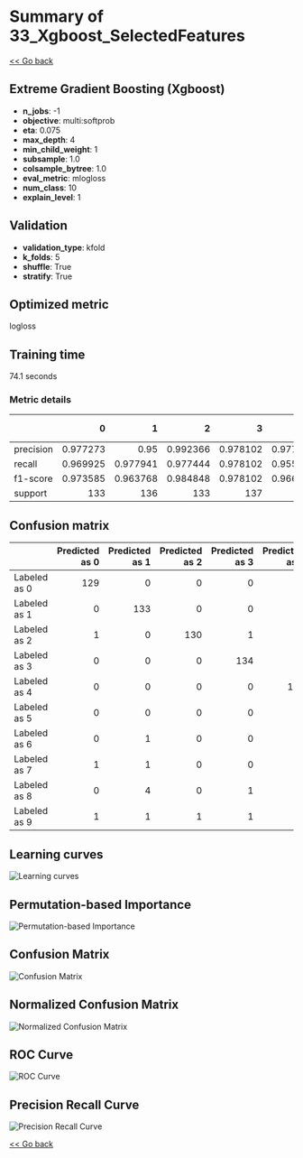 # Summary of 33_Xgboost_SelectedFeatures

[<< Go back](../README.md)


## Extreme Gradient Boosting (Xgboost)
- **n_jobs**: -1
- **objective**: multi:softprob
- **eta**: 0.075
- **max_depth**: 4
- **min_child_weight**: 1
- **subsample**: 1.0
- **colsample_bytree**: 1.0
- **eval_metric**: mlogloss
- **num_class**: 10
- **explain_level**: 1

## Validation
 - **validation_type**: kfold
 - **k_folds**: 5
 - **shuffle**: True
 - **stratify**: True

## Optimized metric
logloss

## Training time

74.1 seconds

### Metric details
|           |          0 |          1 |          2 |          3 |          4 |          5 |          6 |          7 |          8 |          9 |   accuracy |   macro avg |   weighted avg |   logloss |
|:----------|-----------:|-----------:|-----------:|-----------:|-----------:|-----------:|-----------:|-----------:|-----------:|-----------:|-----------:|------------:|---------------:|----------:|
| precision |   0.977273 |   0.95     |   0.992366 |   0.978102 |   0.977444 |   0.956522 |   0.963768 |   0.97037  |   0.945736 |   0.925373 |   0.963623 |    0.963695 |       0.963697 |  0.128594 |
| recall    |   0.969925 |   0.977941 |   0.977444 |   0.978102 |   0.955882 |   0.970588 |   0.977941 |   0.977612 |   0.931298 |   0.918519 |   0.963623 |    0.963525 |       0.963623 |  0.128594 |
| f1-score  |   0.973585 |   0.963768 |   0.984848 |   0.978102 |   0.966543 |   0.963504 |   0.970803 |   0.973978 |   0.938462 |   0.921933 |   0.963623 |    0.963553 |       0.963602 |  0.128594 |
| support   | 133        | 136        | 133        | 137        | 136        | 136        | 136        | 134        | 131        | 135        |   0.963623 | 1347        |    1347        |  0.128594 |


## Confusion matrix
|              |   Predicted as 0 |   Predicted as 1 |   Predicted as 2 |   Predicted as 3 |   Predicted as 4 |   Predicted as 5 |   Predicted as 6 |   Predicted as 7 |   Predicted as 8 |   Predicted as 9 |
|:-------------|-----------------:|-----------------:|-----------------:|-----------------:|-----------------:|-----------------:|-----------------:|-----------------:|-----------------:|-----------------:|
| Labeled as 0 |              129 |                0 |                0 |                0 |                2 |                2 |                0 |                0 |                0 |                0 |
| Labeled as 1 |                0 |              133 |                0 |                0 |                0 |                0 |                1 |                0 |                0 |                2 |
| Labeled as 2 |                1 |                0 |              130 |                1 |                0 |                0 |                1 |                0 |                0 |                0 |
| Labeled as 3 |                0 |                0 |                0 |              134 |                0 |                2 |                0 |                1 |                0 |                0 |
| Labeled as 4 |                0 |                0 |                0 |                0 |              130 |                0 |                2 |                0 |                2 |                2 |
| Labeled as 5 |                0 |                0 |                0 |                0 |                0 |              132 |                1 |                0 |                0 |                3 |
| Labeled as 6 |                0 |                1 |                0 |                0 |                0 |                1 |              133 |                0 |                1 |                0 |
| Labeled as 7 |                1 |                1 |                0 |                0 |                1 |                0 |                0 |              131 |                0 |                0 |
| Labeled as 8 |                0 |                4 |                0 |                1 |                0 |                0 |                0 |                1 |              122 |                3 |
| Labeled as 9 |                1 |                1 |                1 |                1 |                0 |                1 |                0 |                2 |                4 |              124 |

## Learning curves
![Learning curves](learning_curves.png)

## Permutation-based Importance
![Permutation-based Importance](permutation_importance.png)
## Confusion Matrix

![Confusion Matrix](confusion_matrix.png)


## Normalized Confusion Matrix

![Normalized Confusion Matrix](confusion_matrix_normalized.png)


## ROC Curve

![ROC Curve](roc_curve.png)


## Precision Recall Curve

![Precision Recall Curve](precision_recall_curve.png)



[<< Go back](../README.md)
